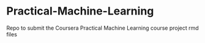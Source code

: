 # Practical-Machine-Learning
Repo to submit the Coursera Practical Machine Learning course project rmd files
